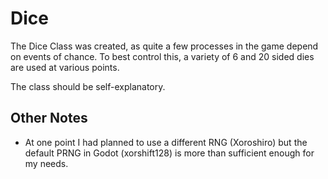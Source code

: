 # Dice

The Dice Class was created, as quite a few processes in the game depend on events of chance. To best control this, a variety of 6 and 20 sided dies are used at various points.

The class should be self-explanatory.

## Other Notes

* At one point I had planned to use a different RNG (Xoroshiro) but the default PRNG in Godot (xorshift128) is more than sufficient enough for my needs.

